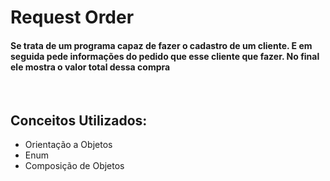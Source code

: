 # Request Order

#### Se trata de um programa capaz de fazer o cadastro de um cliente. E em seguida pede informações do pedido que esse cliente que fazer. No final ele mostra o valor total dessa compra
<br>

## Conceitos Utilizados:
<ul>
  <li>Orientação a Objetos</li>
  <li>Enum</li>
  <li>Composição de Objetos</li>
</ul>
